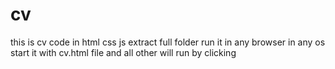 # cv
this is cv code in html css js 
extract full folder
run it in any browser in any os
start it with cv.html file and all other will run by clicking
